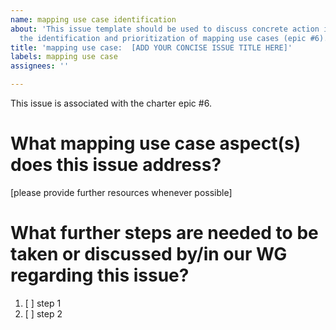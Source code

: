 ```yaml
---
name: mapping use case identification
about: 'This issue template should be used to discuss concrete action items regarding
  the identification and prioritization of mapping use cases (epic #6). '
title: 'mapping use case:  [ADD YOUR CONCISE ISSUE TITLE HERE]'
labels: mapping use case
assignees: ''

---
```


This issue is associated with the charter epic #6.

# What mapping use case aspect(s) does this issue address?
[please provide further resources whenever possible]

# What further steps are needed to be taken or discussed by/in our WG regarding this issue?

1. [ ] step 1
2. [ ] step 2
